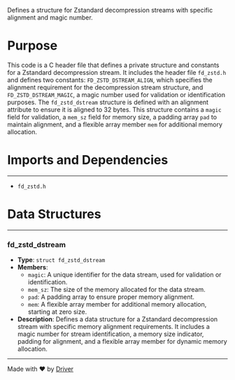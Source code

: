 <!--------------------------------------------------------------------------------->
<!-- IMPORTANT: This file is auto-generated by Driver (https://driver.ai). -------->
<!-- Manual edits may be overwritten on future commits. --------------------------->
<!--------------------------------------------------------------------------------->

Defines a structure for Zstandard decompression streams with specific alignment and magic number.

# Purpose
This code is a C header file that defines a private structure and constants for a Zstandard decompression stream. It includes the header file `fd_zstd.h` and defines two constants: `FD_ZSTD_DSTREAM_ALIGN`, which specifies the alignment requirement for the decompression stream structure, and `FD_ZSTD_DSTREAM_MAGIC`, a magic number used for validation or identification purposes. The `fd_zstd_dstream` structure is defined with an alignment attribute to ensure it is aligned to 32 bytes. This structure contains a `magic` field for validation, a `mem_sz` field for memory size, a padding array `pad` to maintain alignment, and a flexible array member `mem` for additional memory allocation.
# Imports and Dependencies

---
- `fd_zstd.h`


# Data Structures

---
### fd\_zstd\_dstream
- **Type**: ``struct fd_zstd_dstream``
- **Members**:
    - ``magic``: A unique identifier for the data stream, used for validation or identification.
    - ``mem_sz``: The size of the memory allocated for the data stream.
    - ``pad``: A padding array to ensure proper memory alignment.
    - ``mem``: A flexible array member for additional memory allocation, starting at zero size.
- **Description**: Defines a data structure for a Zstandard decompression stream with specific memory alignment requirements. It includes a magic number for stream identification, a memory size indicator, padding for alignment, and a flexible array member for dynamic memory allocation.



---
Made with ❤️ by [Driver](https://www.driver.ai/)